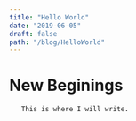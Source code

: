 ```yaml
---
title: "Hello World"
date: "2019-06-05"
draft: false
path: "/blog/HelloWorld"
---
```

# New Beginings





       This is where I will write.